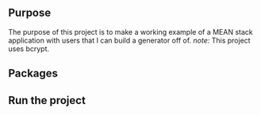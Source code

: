 ## Purpose
The purpose of this project is to make a working example of a MEAN stack application with users that I can build a generator off of.
*note:* This project uses bcrypt.
## Packages

## Run the project

